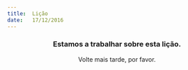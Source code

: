 ```yaml
---
title:  Lição
date:   17/12/2016
---
```


### <center>Estamos a trabalhar sobre esta lição.</center>
<center>Volte mais tarde, por favor.</center>
